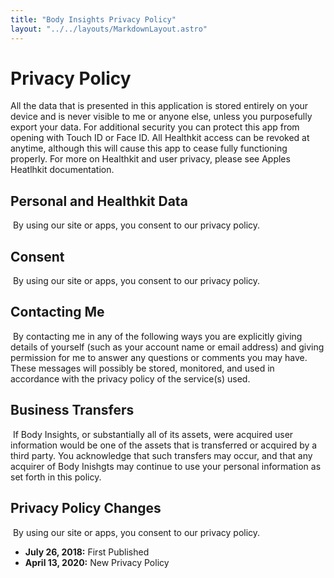 ```yaml
---
title: "Body Insights Privacy Policy"
layout: "../../layouts/MarkdownLayout.astro"
---
```


# Privacy Policy

All the data that is presented in this application is stored entirely on your device and is never visible to me or anyone else, unless you purposefully export your data. For additional security you can protect this app from opening with Touch ID or Face ID. All Healthkit access can be revoked at anytime, although this will cause this app to cease fully functioning properly. For more on Healthkit and user privacy, please see Apples Heatlhkit documentation.

## Personal and Healthkit Data

​
By using our site or apps, you consent to our privacy policy.
​

## Consent

​
By using our site or apps, you consent to our privacy policy.
​

## Contacting Me

​
By contacting me in any of the following ways you are explicitly giving details of yourself (such as your account name or email address) and giving permission for me to answer any questions or comments you may have. These messages will possibly be stored, monitored, and used in accordance with the privacy policy of the service(s) used.

## Business Transfers

​
If Body Insights, or substantially all of its assets, were acquired user information would be one of the assets that is transferred or acquired by a third party. You acknowledge that such transfers may occur, and that any acquirer of Body Inishgts may continue to use your personal information as set forth in this policy.
​

## Privacy Policy Changes

​
By using our site or apps, you consent to our privacy policy.

- **July 26, 2018:** First Published
- **April 13, 2020:** New Privacy Policy

